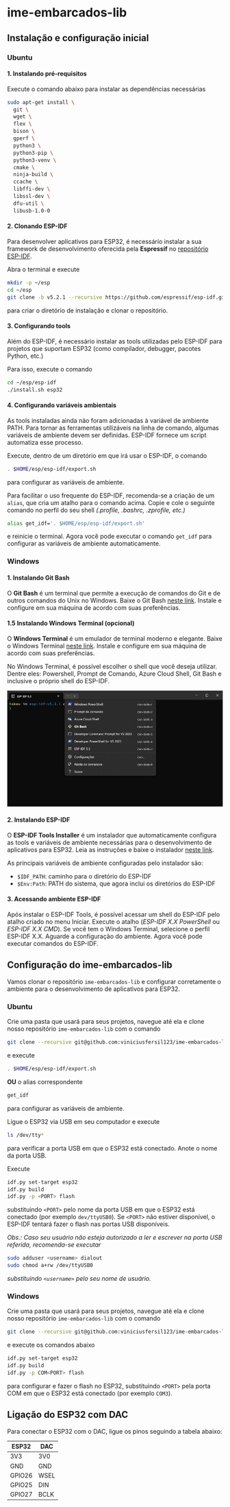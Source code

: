 # ime-embarcados-lib

## Instalação e configuração inicial

### Ubuntu

#### 1. Instalando pré-requisitos

Execute o comando abaixo para instalar as dependências necessárias

``` bash
sudo apt-get install \
  git \
  wget \
  flex \
  bison \
  gperf \
  python3 \
  python3-pip \
  python3-venv \
  cmake \
  ninja-build \
  ccache \
  libffi-dev \
  libssl-dev \
  dfu-util \
  libusb-1.0-0
```

#### 2. Clonando ESP-IDF

Para desenvolver aplicativos para ESP32, é necessário instalar a sua framework de desenvolvimento oferecida pela **Espressif** no [repositório ESP-IDF](https://github.com/espressif/esp-idf).

Abra o terminal e execute

``` bash
mkdir -p ~/esp
cd ~/esp
git clone -b v5.2.1 --recursive https://github.com/espressif/esp-idf.git
```

para criar o diretório de instalação e clonar o repositório.

#### 3. Configurando tools

Além do ESP-IDF, é necessário instalar as tools utilizadas pelo ESP-IDF para projetos que suportam ESP32 (como compilador, debugger, pacotes Python, etc.)

Para isso, execute o comando

``` bash
cd ~/esp/esp-idf
./install.sh esp32
```

#### 4. Configurando variáveis ambientais

As tools instaladas ainda não foram adicionadas à variável de ambiente PATH. Para tornar as ferramentas utilizáveis na linha de comando, algumas variáveis de ambiente devem ser definidas. ESP-IDF fornece um script automatiza esse processo.

<!-- No terminal, onde vai usar o ESP-IDF, execute: -->
Execute, dentro de um diretório em que irá usar o ESP-IDF, o comando

``` bash
. $HOME/esp/esp-idf/export.sh
```

para configurar as variáveis de ambiente.

Para facilitar o uso frequente do ESP-IDF, recomenda-se a criação de um `alias`, que cria um atalho para o comando acima. Copie e cole o seguinte comando no perfil do seu shell *(.profile, .bashrc, .zprofile, etc.)*

``` bash
alias get_idf='. $HOME/esp/esp-idf/export.sh'
```

e reinicie o terminal. Agora você pode executar o comando `get_idf` para configurar as variáveis de ambiente automaticamente.

### Windows

#### 1. Instalando Git Bash

O **Git Bash** é um terminal que permite a execução de comandos do Git e de outros comandos do Unix no Windows. Baixe o Git Bash [neste link](https://gitforwindows.org/). Instale e configure em sua máquina de acordo com suas preferências.

#### 1.5 Instalando Windows Terminal (opcional)

O **Windows Terminal** é um emulador de terminal moderno e elegante. Baixe o Windows Terminal [neste link](https://apps.microsoft.com/detail/9n0dx20hk701?hl=pt-BR&gl=BR). Instale e configure  em sua máquina de acordo com suas preferências.

No Windows Terminal, é possível escolher o shell que você deseja utilizar. Dentre eles: Powershell, Prompt de Comando, Azure Cloud Shell, Git Bash e inclusive o próprio shell do ESP-IDF.

![Seleção de perfis com o Windows Terminal](windows-terminal-profiles.png)

#### 2. Instalando ESP-IDF

O **ESP-IDF Tools Installer** é um instalador que automaticamente configura as tools e variáveis de ambiente necessárias para o desenvolvimento de aplicativos para ESP32. Leia as instruções e baixe o instalador [neste link](https://docs.espressif.com/projects/esp-idf/en/latest/esp32/get-started/windows-setup.html#).

As principais variáveis de ambiente configuradas pelo instalador são:

- `$IDF_PATH`: caminho para o diretório do ESP-IDF
- `$Env:Path`: PATH do sistema, que agora inclui os diretórios do ESP-IDF

#### 3. Acessando ambiente ESP-IDF

Após instalar o ESP-IDF Tools, é possível acessar um shell do ESP-IDF pelo atalho criado no menu Iniciar. Execute o atalho (*ESP-IDF X.X PowerShell* ou *ESP-IDF X.X CMD*). Se você tem o Windows Terminal, selecione o perfil ESP-IDF X.X. Aguarde a configuração do ambiente. Agora você pode executar comandos do ESP-IDF.

## Configuração do ime-embarcados-lib

Vamos clonar o repositório `ime-embarcados-lib` e configurar corretamente o ambiente para o desenvolvimento de aplicativos para ESP32.

### Ubuntu

Crie uma pasta que usará para seus projetos, navegue até ela e clone nosso repositório `ime-embarcados-lib` com o comando

``` bash
git clone --recursive git@github.com:viniciusfersil123/ime-embarcados-lib.git
```

e execute

``` bash
. $HOME/esp/esp-idf/export.sh
```

**OU** o alias correspondente

``` bash
get_idf
```

para configurar as variáveis de ambiente.

Ligue o ESP32 via USB em seu computador e execute

``` bash
ls /dev/tty*
```

para verificar a porta USB em que o ESP32 está conectado. Anote o nome da porta USB.

Execute

``` bash
idf.py set-target esp32
idf.py build
idf.py -p <PORT> flash
```

substituindo `<PORT>` pelo nome da porta USB em que o ESP32 está conectado (por exemplo `dev/ttyUSB0`). Se `<PORT>` não estiver disponível, o ESP-IDF tentará fazer o flash nas portas USB disponíveis.

*Obs.: Caso seu usuário não esteja autorizado a ler e escrever na porta USB referida, recomenda-se executar*

``` bash
sudo adduser <username> dialout
sudo chmod a+rw /dev/ttyUSB0
```

*substituindo `<username>` pelo seu nome de usuário.*

### Windows

Crie uma pasta que usará para seus projetos, navegue até ela e clone nosso repositório `ime-embarcados-lib` com o comando

``` bash
git clone --recursive git@github.com:viniciusfersil123/ime-embarcados-lib.git
```

e execute os comandos abaixo

``` bash
idf.py set-target esp32
idf.py build
idf.py -p COM<PORT> flash
```

para configurar e fazer o flash no ESP32, substituindo `<PORT>` pela porta COM em que o ESP32 está conectado (por exemplo `COM3`).

## Ligação do ESP32 com DAC

Para conectar o ESP32 com o DAC, ligue os pinos seguindo a tabela abaixo:

| ESP32  |DAC |
| ------------- | ------------- |
| 3V3  | 3V0  |
| GND | GND  |
| GPIO26 | WSEL  |
| GPIO25 | DIN|
| GPIO27 |BCLK  |
